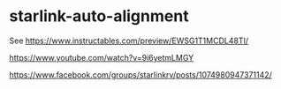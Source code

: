 # starlink-auto-alignment
See https://www.instructables.com/preview/EWSG1T1MCDL48TI/

https://www.youtube.com/watch?v=9i6yetmLMGY

https://www.facebook.com/groups/starlinkrv/posts/1074980947371142/

